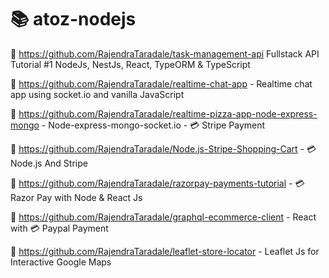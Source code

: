 # 📚 atoz-nodejs

📗 https://github.com/RajendraTaradale/task-management-api  Fullstack API Tutorial #1 NodeJs, NestJs, React, TypeORM & TypeScript

📗 https://github.com/RajendraTaradale/realtime-chat-app - Realtime chat app using socket.io and vanilla JavaScript

📗 https://github.com/RajendraTaradale/realtime-pizza-app-node-express-mongo - Node-express-mongo-socket.io - 💳 Stripe Payment 

📗 https://github.com/RajendraTaradale/Node.js-Stripe-Shopping-Cart  - 💳 Node.js And Stripe

📗 https://github.com/RajendraTaradale/razorpay-payments-tutorial - 💳 Razor Pay with Node & React Js

📗 https://github.com/RajendraTaradale/graphql-ecommerce-client - React with 💳 Paypal Payment 

📗 https://github.com/RajendraTaradale/leaflet-store-locator - Leaflet Js for Interactive Google Maps 
